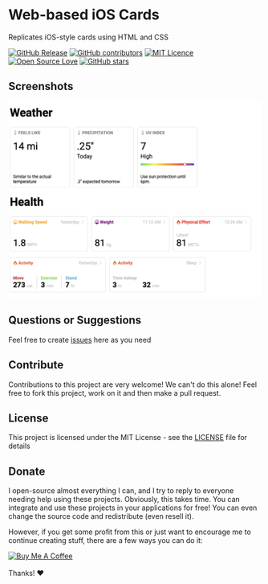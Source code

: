# Web-based iOS Cards

Replicates iOS-style cards using HTML and CSS

[![GitHub Release](https://img.shields.io/github/release/thiagodnf/web-based-ios-cards.svg)](https://github.com/thiagodnf/web-based-ios-cards/releases/latest)
[![GitHub contributors](https://img.shields.io/github/contributors/thiagodnf/web-based-ios-cards.svg)](https://github.com/thiagodnf/web-based-ios-cards/graphs/contributors)
[![MIT Licence](https://badges.frapsoft.com/os/mit/mit.svg?v=103)](https://opensource.org/licenses/mit-license.php)
[![Open Source Love](https://badges.frapsoft.com/os/v1/open-source.svg?v=103)](https://github.com/ellerbrock/open-source-badges/)
[![GitHub stars](https://img.shields.io/github/stars/thiagodnf/web-based-ios-cards.svg)](https://github.com/thiagodnf/web-based-ios-cards)

## Screenshots

<img src="images/screenshot.png" />

## Questions or Suggestions

Feel free to create <a href="https://github.com/thiagodnf/web-based-ios-cards/issues">issues</a> here as you need

## Contribute

Contributions to this project are very welcome! We can't do this alone! Feel free to fork this project, work on it and then make a pull request.

## License

This project is licensed under the MIT License - see the [LICENSE](LICENSE) file for details

## Donate

I open-source almost everything I can, and I try to reply to everyone needing help using these projects. Obviously, this takes time. You can integrate and use these projects in your applications for free! You can even change the source code and redistribute (even resell it).

However, if you get some profit from this or just want to encourage me to continue creating stuff, there are a few ways you can do it:

<a href="https://www.buymeacoffee.com/thiagodnf" target="_blank">
  <img src="https://www.buymeacoffee.com/assets/img/guidelines/download-assets-sm-2.svg" alt="Buy Me A Coffee">
</a>
<br/>
<br/>
Thanks! ❤️
